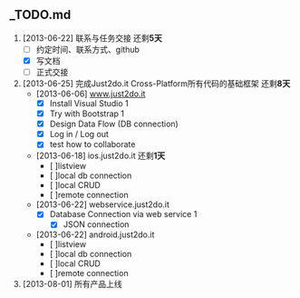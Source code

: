 ## _TODO.md

1. [2013-06-22] 联系与任务交接 还剩**5天**
	- [ ] 约定时间、联系方式、github
	- [x] 写文档
	- [ ] 正式交接
2. [2013-06-25] 完成Just2do.it Cross-Platform所有代码的基础框架 还剩**8天**
	- [2013-06-06] www.just2do.it
		- [x] Install Visual Studio 1
		- [x] Try with Bootstrap 1
		- [x] Design Data Flow (DB connection)
		- [x] Log in / Log out
		- [x] test how to collaborate
	- [2013-06-18] ios.just2do.it	 还剩**1天**
		- [ ]listview 
		- [ ]local db connection
		- [ ]local CRUD
		- [ ]remote connection
	- [2013-06-22] webservice.just2do.it 
		- [x] Database Connection via web service 1
		     - [x] JSON connection
	- [2013-06-22] android.just2do.it
		- [ ]listview 
		- [ ]local db connection
		- [ ]local CRUD
		- [ ]remote connection
3. [2013-08-01] 所有产品上线